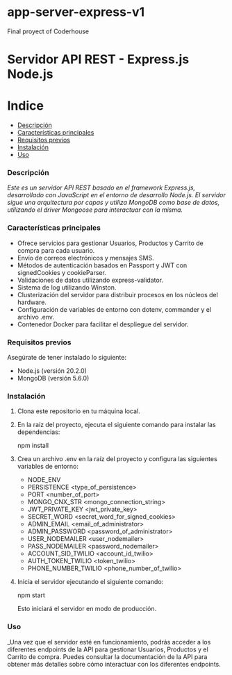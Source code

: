 # app-server-express-v1
Final proyect of Coderhouse

# Servidor API REST - Express.js Node.js

# Indice

- [Descripción](#descripción)
- [Características principales](#características-principales)
- [Requisitos previos](#requisitos-previos)
- [Instalación](#instalación)
- [Uso](#uso)

### Descripción
_Este es un servidor API REST basado en el framework Express.js, desarrollado con JavaScript en el entorno de desarrollo Node.js. El servidor sigue una arquitectura por capas y utiliza MongoDB como base de datos, utilizando el driver Mongoose para interactuar con la misma._

### Características principales

- Ofrece servicios para gestionar Usuarios, Productos y Carrito de compra para cada usuario.
- Envío de correos electrónicos y mensajes SMS.
- Métodos de autenticación basados en Passport y JWT con signedCookies y cookieParser.
- Validaciones de datos utilizando express-validator.
- Sistema de log utilizando Winston.
- Clusterización del servidor para distribuir procesos en los núcleos del hardware.
- Configuración de variables de entorno con dotenv, commander y el archivo .env.
- Contenedor Docker para facilitar el despliegue del servidor.

### Requisitos previos

Asegúrate de tener instalado lo siguiente:

- Node.js (versión 20.2.0)
- MongoDB (versión 5.6.0)

### Instalación

1. Clona este repositorio en tu máquina local.
2. En la raíz del proyecto, ejecuta el siguiente comando para instalar las dependencias:

   npm install

3. Crea un archivo .env en la raíz del proyecto y configura las siguientes variables de entorno:
   
    * NODE_ENV <environment>
    * PERSISTENCE <type_of_persistence>
    * PORT <number_of_port>
    * MONGO_CNX_STR <mongo_connection_string>
    * JWT_PRIVATE_KEY <jwt_private_key>
    * SECRET_WORD <secret_word_for_signed_cookies>
    * ADMIN_EMAIL <email_of_administrator>
    * ADMIN_PASSWORD <password_of_administrator>
    * USER_NODEMAILER <user_nodemailer>
    * PASS_NODEMAILER <password_nodemailer>
    * ACCOUNT_SID_TWILIO <account_id_twilio>
    * AUTH_TOKEN_TWILIO <token_twilio>
    * PHONE_NUMBER_TWILIO <phone_number_of_twilio>
  
5. Inicia el servidor ejecutando el siguiente comando:

   npm start

   Esto iniciará el servidor en modo de producción.

### Uso
_Una vez que el servidor esté en funcionamiento, podrás acceder a los diferentes endpoints de la API para gestionar Usuarios, Productos y el Carrito de compra. Puedes consultar la documentación de la API para obtener más detalles sobre cómo interactuar con los diferentes endpoints.
